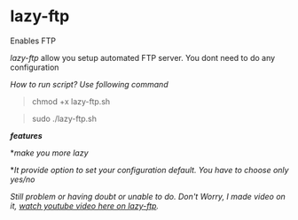 # lazy-ftp
Enables FTP 

 _lazy-ftp_ allow you setup automated FTP server. You dont need to do any configuration
 
 *How to run script? Use following command*
 
 >chmod +x lazy-ftp.sh
 
 >sudo ./lazy-ftp.sh
 
 **_features_**
 
 *_make you more lazy_
 
 *_It provide option to set your configuration default. You have to choose only yes/no_
 
 
 _Still problem or having doubt or unable to do. Don't Worry, I made video on it, [watch youtube video here on lazy-ftp](https://www.youtube.com)._
